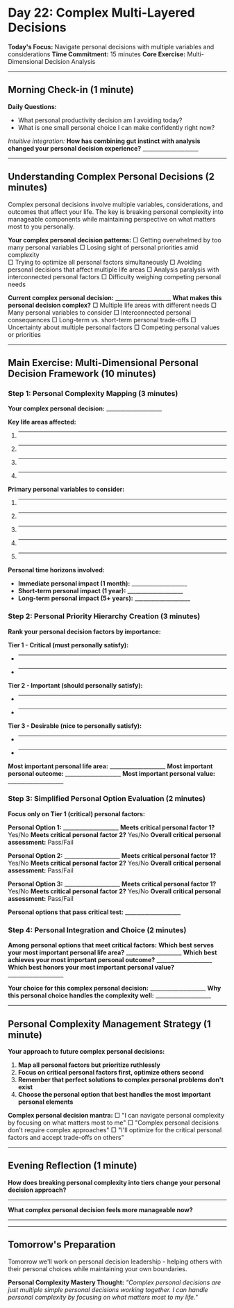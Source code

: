 # Day 22: Complex Multi-Layered Decisions

**Today's Focus:** Navigate personal decisions with multiple variables and considerations
**Time Commitment:** 15 minutes
**Core Exercise:** Multi-Dimensional Decision Analysis

---

## Morning Check-in (1 minute)

**Daily Questions:**
- What personal productivity decision am I avoiding today?
- What is one small personal choice I can make confidently right now?

*Intuitive integration:*
**How has combining gut instinct with analysis changed your personal decision experience?** ____________________

---

## Understanding Complex Personal Decisions (2 minutes)

Complex personal decisions involve multiple variables, considerations, and outcomes that affect your life. The key is breaking personal complexity into manageable components while maintaining perspective on what matters most to you personally.

**Your complex personal decision patterns:**
□ Getting overwhelmed by too many personal variables
□ Losing sight of personal priorities amid complexity  
□ Trying to optimize all personal factors simultaneously
□ Avoiding personal decisions that affect multiple life areas
□ Analysis paralysis with interconnected personal factors
□ Difficulty weighing competing personal needs

**Current complex personal decision:** ____________________
**What makes this personal decision complex?**
□ Multiple life areas with different needs
□ Many personal variables to consider
□ Interconnected personal consequences
□ Long-term vs. short-term personal trade-offs
□ Uncertainty about multiple personal factors
□ Competing personal values or priorities

---

## Main Exercise: Multi-Dimensional Personal Decision Framework (10 minutes)

### Step 1: Personal Complexity Mapping (3 minutes)

**Your complex personal decision:** ____________________

**Key life areas affected:**
1. ____________________
2. ____________________
3. ____________________
4. ____________________

**Primary personal variables to consider:**
1. ____________________
2. ____________________
3. ____________________
4. ____________________
5. ____________________

**Personal time horizons involved:**
- **Immediate personal impact (1 month):** ____________________
- **Short-term personal impact (1 year):** ____________________
- **Long-term personal impact (5+ years):** ____________________

### Step 2: Personal Priority Hierarchy Creation (3 minutes)

**Rank your personal decision factors by importance:**

**Tier 1 - Critical (must personally satisfy):**
- ____________________
- ____________________

**Tier 2 - Important (should personally satisfy):**
- ____________________
- ____________________

**Tier 3 - Desirable (nice to personally satisfy):**
- ____________________
- ____________________

**Most important personal life area:** ____________________
**Most important personal outcome:** ____________________
**Most important personal value:** ____________________

### Step 3: Simplified Personal Option Evaluation (2 minutes)

**Focus only on Tier 1 (critical) personal factors:**

**Personal Option 1:** ____________________
**Meets critical personal factor 1?** Yes/No
**Meets critical personal factor 2?** Yes/No
**Overall critical personal assessment:** Pass/Fail

**Personal Option 2:** ____________________
**Meets critical personal factor 1?** Yes/No
**Meets critical personal factor 2?** Yes/No
**Overall critical personal assessment:** Pass/Fail

**Personal Option 3:** ____________________
**Meets critical personal factor 1?** Yes/No
**Meets critical personal factor 2?** Yes/No
**Overall critical personal assessment:** Pass/Fail

**Personal options that pass critical test:** ____________________

### Step 4: Personal Integration and Choice (2 minutes)

**Among personal options that meet critical factors:**
**Which best serves your most important personal life area?** ____________________
**Which best achieves your most important personal outcome?** ____________________
**Which best honors your most important personal value?** ____________________

**Your choice for this complex personal decision:** ____________________
**Why this personal choice handles the complexity well:** ____________________

---

## Personal Complexity Management Strategy (1 minute)

**Your approach to future complex personal decisions:**
1. **Map all personal factors but prioritize ruthlessly**
2. **Focus on critical personal factors first, optimize others second**
3. **Remember that perfect solutions to complex personal problems don't exist**
4. **Choose the personal option that best handles the most important personal elements**

**Complex personal decision mantra:**
□ "I can navigate personal complexity by focusing on what matters most to me"
□ "Complex personal decisions don't require complex approaches"
□ "I'll optimize for the critical personal factors and accept trade-offs on others"

---

## Evening Reflection (1 minute)

**How does breaking personal complexity into tiers change your personal decision approach?**
____________________

**What complex personal decision feels more manageable now?**
____________________

---

## Tomorrow's Preparation
Tomorrow we'll work on personal decision leadership - helping others with their personal choices while maintaining your own boundaries.

**Personal Complexity Mastery Thought:**
*"Complex personal decisions are just multiple simple personal decisions working together. I can handle personal complexity by focusing on what matters most to my life."*
